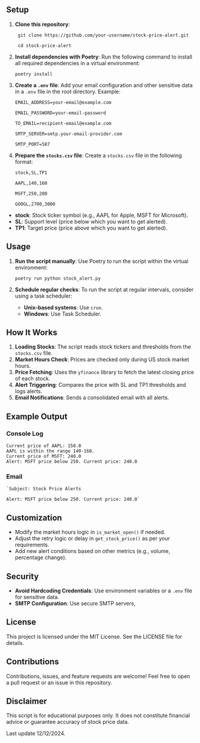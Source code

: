 ## Setup

1.  **Clone this repository**:

    ` git clone https://github.com/your-username/stock-price-alert.git` 
    
    ` cd stock-price-alert` 
    
2.  **Install dependencies with Poetry**: Run the following command to install all required dependencies in a virtual environment:
    

    `poetry install` 
    
3.  **Create a `.env` file**: Add your email configuration and other sensitive data in a `.env` file in the root directory. Example:
    
    
    `EMAIL_ADDRESS=your-email@example.com`
    
    `EMAIL_PASSWORD=your-email-password`
    
    `TO_EMAIL=recipient-email@example.com`
    
    `SMTP_SERVER=smtp.your-email-provider.com`
    
    `SMTP_PORT=587` 
    
    
5.  **Prepare the `stocks.csv` file**: Create a `stocks.csv` file in the following format:
    
    
    `stock,SL,TP1`
    
    `AAPL,140,160`
    
    `MSFT,250,280`
    
    `GOOGL,2700,3000` 
    

-   **stock**: Stock ticker symbol (e.g., AAPL for Apple, MSFT for Microsoft).
-   **SL**: Support level (price below which you want to get alerted).
-   **TP1**: Target price (price above which you want to get alerted).

## Usage

1.  **Run the script manually**: Use Poetry to run the script within the virtual environment:
    
    
    `poetry run python stock_alert.py` 
    
2.  **Schedule regular checks**: To run the script at regular intervals, consider using a task scheduler:
    
    -   **Unix-based systems**: Use `cron`.
    -   **Windows**: Use Task Scheduler.

## How It Works

1.  **Loading Stocks**: The script reads stock tickers and thresholds from the `stocks.csv` file.
2.  **Market Hours Check**: Prices are checked only during US stock market hours.
3.  **Price Fetching**: Uses the `yfinance` library to fetch the latest closing price of each stock.
4.  **Alert Triggering**: Compares the price with SL and TP1 thresholds and logs alerts.
5.  **Email Notifications**: Sends a consolidated email with all alerts.

## Example Output

### Console Log


    Current price of AAPL: 150.0
    AAPL is within the range 140-160.
    Current price of MSFT: 240.0
    Alert: MSFT price below 250. Current price: 240.0

### Email



    `Subject: Stock Price Alerts
    
    Alert: MSFT price below 250. Current price: 240.0` 

## Customization

-   Modify the market hours logic in `is_market_open()` if needed.
-   Adjust the retry logic or delay in `get_stock_price()` as per your requirements.
-   Add new alert conditions based on other metrics (e.g., volume, percentage change).

## Security

-   **Avoid Hardcoding Credentials**: Use environment variables or a `.env` file for sensitive data.
-   **SMTP Configuration**: Use secure SMTP servers,

## License

This project is licensed under the MIT License. See the LICENSE file for details.

## Contributions

Contributions, issues, and feature requests are welcome! Feel free to open a pull request or an issue in this repository.

## Disclaimer

This script is for educational purposes only. It does not constitute financial advice or guarantee accuracy of stock price data.

Last update 12/12/2024.
